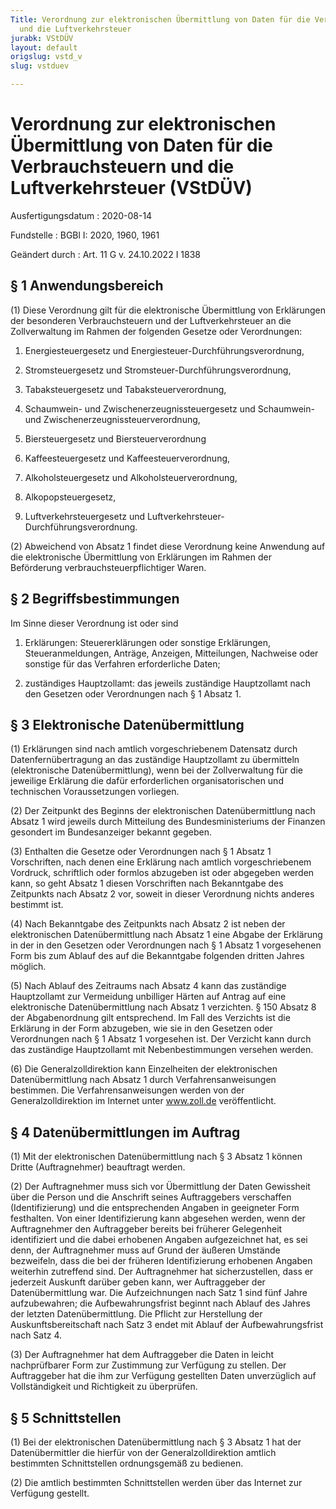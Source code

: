 ```yaml
---
Title: Verordnung zur elektronischen Übermittlung von Daten für die Verbrauchsteuern
  und die Luftverkehrsteuer
jurabk: VStDÜV
layout: default
origslug: vstd_v
slug: vstduev

---
```


# Verordnung zur elektronischen Übermittlung von Daten für die Verbrauchsteuern und die Luftverkehrsteuer (VStDÜV)

Ausfertigungsdatum
:   2020-08-14

Fundstelle
:   BGBl I: 2020, 1960, 1961

Geändert durch
:   Art. 11 G v. 24.10.2022 I 1838


## § 1 Anwendungsbereich

(1) Diese Verordnung gilt für die elektronische Übermittlung von Erklärungen der besonderen Verbrauchsteuern und der Luftverkehrsteuer an die Zollverwaltung im Rahmen der folgenden Gesetze oder Verordnungen:

1.  Energiesteuergesetz und Energiesteuer-Durchführungsverordnung,


2.  Stromsteuergesetz und Stromsteuer-Durchführungsverordnung,


3.  Tabaksteuergesetz und Tabaksteuerverordnung,


4.  Schaumwein- und Zwischenerzeugnissteuergesetz und Schaumwein- und Zwischenerzeugnissteuerverordnung,


5.  Biersteuergesetz und Biersteuerverordnung


6.  Kaffeesteuergesetz und Kaffeesteuerverordnung,


7.  Alkoholsteuergesetz und Alkoholsteuerverordnung,


8.  Alkopopsteuergesetz,


9.  Luftverkehrsteuergesetz und Luftverkehrsteuer-Durchführungsverordnung.




(2) Abweichend von Absatz 1 findet diese Verordnung keine Anwendung auf die elektronische Übermittlung von Erklärungen im Rahmen der Beförderung verbrauchsteuerpflichtiger Waren.


## § 2 Begriffsbestimmungen

Im Sinne dieser Verordnung ist oder sind

1.  Erklärungen: Steuererklärungen oder sonstige Erklärungen, Steueranmeldungen, Anträge, Anzeigen, Mitteilungen, Nachweise oder sonstige für das Verfahren erforderliche Daten;


2.  zuständiges Hauptzollamt: das jeweils zuständige Hauptzollamt nach den Gesetzen oder Verordnungen nach § 1 Absatz 1.





## § 3 Elektronische Datenübermittlung

(1) Erklärungen sind nach amtlich vorgeschriebenem Datensatz durch Datenfernübertragung an das zuständige Hauptzollamt zu übermitteln (elektronische Datenübermittlung), wenn bei der Zollverwaltung für die jeweilige Erklärung die dafür erforderlichen organisatorischen und technischen Voraussetzungen vorliegen.

(2) Der Zeitpunkt des Beginns der elektronischen Datenübermittlung nach Absatz 1 wird jeweils durch Mitteilung des Bundesministeriums der Finanzen gesondert im Bundesanzeiger bekannt gegeben.

(3) Enthalten die Gesetze oder Verordnungen nach § 1 Absatz 1 Vorschriften, nach denen eine Erklärung nach amtlich vorgeschriebenem Vordruck, schriftlich oder formlos abzugeben ist oder abgegeben werden kann, so geht Absatz 1 diesen Vorschriften nach Bekanntgabe des Zeitpunkts nach Absatz 2 vor, soweit in dieser Verordnung nichts anderes bestimmt ist.

(4) Nach Bekanntgabe des Zeitpunkts nach Absatz 2 ist neben der elektronischen Datenübermittlung nach Absatz 1 eine Abgabe der Erklärung in der in den Gesetzen oder Verordnungen nach § 1 Absatz 1 vorgesehenen Form bis zum Ablauf des auf die Bekanntgabe folgenden dritten Jahres möglich.

(5) Nach Ablauf des Zeitraums nach Absatz 4 kann das zuständige Hauptzollamt zur Vermeidung unbilliger Härten auf Antrag auf eine elektronische Datenübermittlung nach Absatz 1 verzichten. § 150 Absatz 8 der Abgabenordnung gilt entsprechend. Im Fall des Verzichts ist die Erklärung in der Form abzugeben, wie sie in den Gesetzen oder Verordnungen nach § 1 Absatz 1 vorgesehen ist. Der Verzicht kann durch das zuständige Hauptzollamt mit Nebenbestimmungen versehen werden.

(6) Die Generalzolldirektion kann Einzelheiten der elektronischen Datenübermittlung nach Absatz 1 durch Verfahrensanweisungen bestimmen. Die Verfahrensanweisungen werden von der Generalzolldirektion im Internet unter www.zoll.de veröffentlicht.


## § 4 Datenübermittlungen im Auftrag

(1) Mit der elektronischen Datenübermittlung nach § 3 Absatz 1 können Dritte (Auftragnehmer) beauftragt werden.

(2) Der Auftragnehmer muss sich vor Übermittlung der Daten Gewissheit über die Person und die Anschrift seines Auftraggebers verschaffen (Identifizierung) und die entsprechenden Angaben in geeigneter Form festhalten. Von einer Identifizierung kann abgesehen werden, wenn der Auftragnehmer den Auftraggeber bereits bei früherer Gelegenheit identifiziert und die dabei erhobenen Angaben aufgezeichnet hat, es sei denn, der Auftragnehmer muss auf Grund der äußeren Umstände bezweifeln, dass die bei der früheren Identifizierung erhobenen Angaben weiterhin zutreffend sind. Der Auftragnehmer hat sicherzustellen, dass er jederzeit Auskunft darüber geben kann, wer Auftraggeber der Datenübermittlung war. Die Aufzeichnungen nach Satz 1 sind fünf Jahre aufzubewahren; die Aufbewahrungsfrist beginnt nach Ablauf des Jahres der letzten Datenübermittlung. Die Pflicht zur Herstellung der Auskunftsbereitschaft nach Satz 3 endet mit Ablauf der Aufbewahrungsfrist nach Satz 4.

(3) Der Auftragnehmer hat dem Auftraggeber die Daten in leicht nachprüfbarer Form zur Zustimmung zur Verfügung zu stellen. Der Auftraggeber hat die ihm zur Verfügung gestellten Daten unverzüglich auf Vollständigkeit und Richtigkeit zu überprüfen.


## § 5 Schnittstellen

(1) Bei der elektronischen Datenübermittlung nach § 3 Absatz 1 hat der Datenübermittler die hierfür von der Generalzolldirektion amtlich bestimmten Schnittstellen ordnungsgemäß zu bedienen.

(2) Die amtlich bestimmten Schnittstellen werden über das Internet zur Verfügung gestellt.

